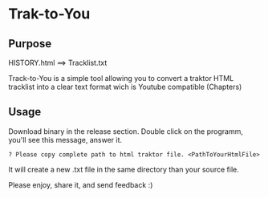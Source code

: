 # Trak-to-You

## Purpose

HISTORY.html ==> Tracklist.txt

Track-to-You is a simple tool allowing you to convert a traktor HTML tracklist into a clear text format wich is Youtube compatible (Chapters)

## Usage
Download binary in the release section.
Double click on the programm, you'll see this message, answer it.
```
? Please copy complete path to html traktor file. <PathToYourHtmlFile>
```
It will create a new .txt file in the same directory than your source file.

Please enjoy, share it, and send feedback :)

